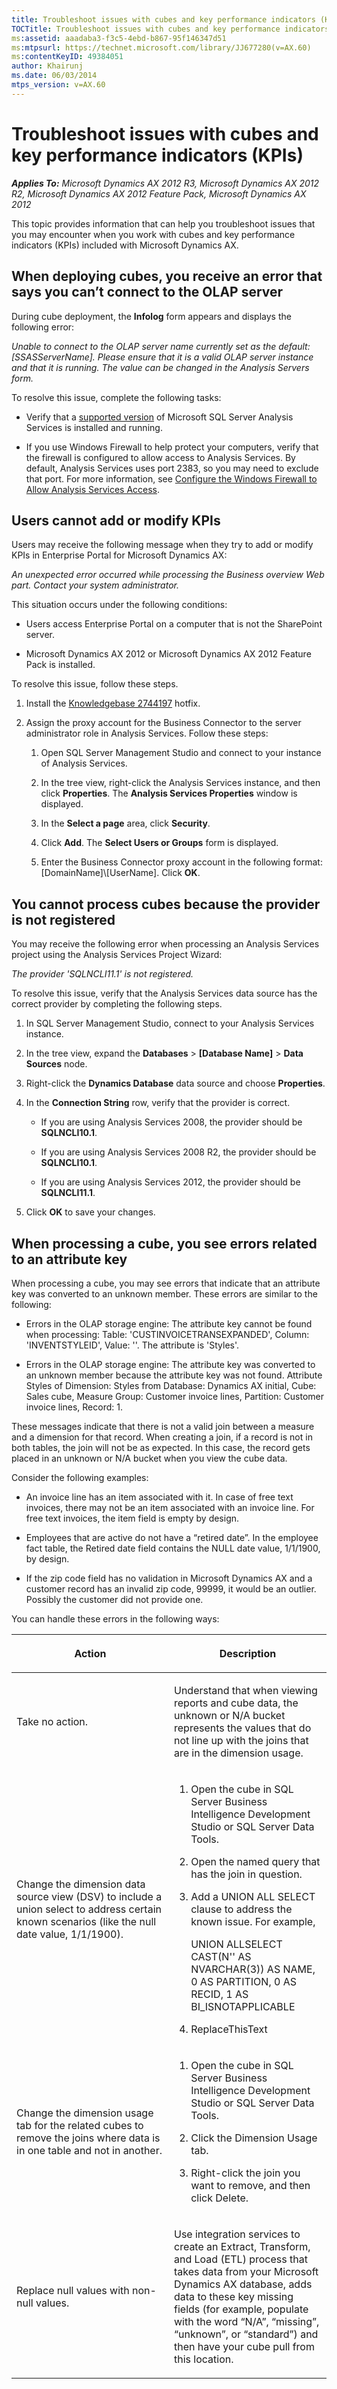 ```yaml
---
title: Troubleshoot issues with cubes and key performance indicators (KPIs)
TOCTitle: Troubleshoot issues with cubes and key performance indicators (KPIs)
ms:assetid: aaadaba3-f3c5-4ebd-b867-95f146347d51
ms:mtpsurl: https://technet.microsoft.com/library/JJ677280(v=AX.60)
ms:contentKeyID: 49384051
author: Khairunj
ms.date: 06/03/2014
mtps_version: v=AX.60
---
```


# Troubleshoot issues with cubes and key performance indicators (KPIs) 


_**Applies To:** Microsoft Dynamics AX 2012 R3, Microsoft Dynamics AX 2012 R2, Microsoft Dynamics AX 2012 Feature Pack, Microsoft Dynamics AX 2012_

This topic provides information that can help you troubleshoot issues that you may encounter when you work with cubes and key performance indicators (KPIs) included with Microsoft Dynamics AX.

## When deploying cubes, you receive an error that says you can’t connect to the OLAP server

During cube deployment, the **Infolog** form appears and displays the following error:

*Unable to connect to the OLAP server name currently set as the default: \[SSASServerName\]. Please ensure that it is a valid OLAP server instance and that it is running. The value can be changed in the Analysis Servers form.*

To resolve this issue, complete the following tasks:

  - Verify that a [supported version](http://www.microsoft.com/en-us/download/details.aspx?id=11094) of Microsoft SQL Server Analysis Services is installed and running.

  - If you use Windows Firewall to help protect your computers, verify that the firewall is configured to allow access to Analysis Services. By default, Analysis Services uses port 2383, so you may need to exclude that port. For more information, see [Configure the Windows Firewall to Allow Analysis Services Access](https://msdn.microsoft.com/library/ms174937.aspx).

## Users cannot add or modify KPIs

Users may receive the following message when they try to add or modify KPIs in Enterprise Portal for Microsoft Dynamics AX:

*An unexpected error occurred while processing the Business overview Web part. Contact your system administrator.*

This situation occurs under the following conditions:

  - Users access Enterprise Portal on a computer that is not the SharePoint server.

  - Microsoft Dynamics AX 2012 or Microsoft Dynamics AX 2012 Feature Pack is installed.

To resolve this issue, follow these steps.

1.  Install the [Knowledgebase 2744197](https://mbs2.microsoft.com/knowledgebase/kbdisplay.aspx?scid=kb%3ben-us%3b2744197) hotfix.

2.  Assign the proxy account for the Business Connector to the server administrator role in Analysis Services. Follow these steps:
    
    1.  Open SQL Server Management Studio and connect to your instance of Analysis Services.
    
    2.  In the tree view, right-click the Analysis Services instance, and then click **Properties**. The **Analysis Services Properties** window is displayed.
    
    3.  In the **Select a page** area, click **Security**.
    
    4.  Click **Add**. The **Select Users or Groups** form is displayed.
    
    5.  Enter the Business Connector proxy account in the following format: \[DomainName\]\\\[UserName\]. Click **OK**.

## You cannot process cubes because the provider is not registered

You may receive the following error when processing an Analysis Services project using the Analysis Services Project Wizard:

*The provider 'SQLNCLI11.1' is not registered.*

To resolve this issue, verify that the Analysis Services data source has the correct provider by completing the following steps.

1.  In SQL Server Management Studio, connect to your Analysis Services instance.

2.  In the tree view, expand the **Databases** \> **\[Database Name\]** \> **Data Sources** node.

3.  Right-click the **Dynamics Database** data source and choose **Properties**.

4.  In the **Connection String** row, verify that the provider is correct.
    
      - If you are using Analysis Services 2008, the provider should be **SQLNCLI10.1**.
    
      - If you are using Analysis Services 2008 R2, the provider should be **SQLNCLI10.1**.
    
      - If you are using Analysis Services 2012, the provider should be **SQLNCLI11.1**.

5.  Click **OK** to save your changes.

## When processing a cube, you see errors related to an attribute key

When processing a cube, you may see errors that indicate that an attribute key was converted to an unknown member. These errors are similar to the following:

  - Errors in the OLAP storage engine: The attribute key cannot be found when processing: Table: 'CUSTINVOICETRANSEXPANDED', Column: 'INVENTSTYLEID', Value: ''. The attribute is 'Styles'.

  - Errors in the OLAP storage engine: The attribute key was converted to an unknown member because the attribute key was not found. Attribute Styles of Dimension: Styles from Database: Dynamics AX initial, Cube: Sales cube, Measure Group: Customer invoice lines, Partition: Customer invoice lines, Record: 1.

These messages indicate that there is not a valid join between a measure and a dimension for that record. When creating a join, if a record is not in both tables, the join will not be as expected. In this case, the record gets placed in an unknown or N/A bucket when you view the cube data.

Consider the following examples:

  - An invoice line has an item associated with it. In case of free text invoices, there may not be an item associated with an invoice line. For free text invoices, the item field is empty by design.

  - Employees that are active do not have a “retired date”. In the employee fact table, the Retired date field contains the NULL date value, 1/1/1900, by design.

  - If the zip code field has no validation in Microsoft Dynamics AX and a customer record has an invalid zip code, 99999, it would be an outlier. Possibly the customer did not provide one.

You can handle these errors in the following ways:

<table>
<colgroup>
<col style="width: 50%" />
<col style="width: 50%" />
</colgroup>
<thead>
<tr class="header">
<th><p>Action</p></th>
<th><p>Description</p></th>
</tr>
</thead>
<tbody>
<tr class="odd">
<td><p>Take no action.</p></td>
<td><p>Understand that when viewing reports and cube data, the unknown or N/A bucket represents the values that do not line up with the joins that are in the dimension usage.</p></td>
</tr>
<tr class="even">
<td><p>Change the dimension data source view (DSV) to include a union select to address certain known scenarios (like the null date value, 1/1/1900).</p></td>
<td><ol>
<li><p>Open the cube in SQL Server Business Intelligence Development Studio or SQL Server Data Tools.</p></li>
<li><p>Open the named query that has the join in question.</p></li>
<li><p>Add a UNION ALL SELECT clause to address the known issue. For example,</p>
<p>UNION ALLSELECT     CAST(N'' AS NVARCHAR(3)) AS NAME, 0 AS PARTITION, 0 AS RECID, 1 AS BI_ISNOTAPPLICABLE</p></li>
<li><p>ReplaceThisText</p></li>
</ol></td>
</tr>
<tr class="odd">
<td><p>Change the dimension usage tab for the related cubes to remove the joins where data is in one table and not in another.</p></td>
<td><ol>
<li><p>Open the cube in SQL Server Business Intelligence Development Studio or SQL Server Data Tools.</p></li>
<li><p>Click the Dimension Usage tab.</p></li>
<li><p>Right-click the join you want to remove, and then click Delete.</p></li>
</ol></td>
</tr>
<tr class="even">
<td><p>Replace null values with non-null values.</p></td>
<td><p>Use integration services to create an Extract, Transform, and Load (ETL) process that takes data from your Microsoft Dynamics AX database, adds data to these key missing fields (for example, populate with the word “N/A”, “missing”, “unknown”, or “standard”) and then have your cube pull from this location.</p></td>
</tr>
</tbody>
</table>

  


